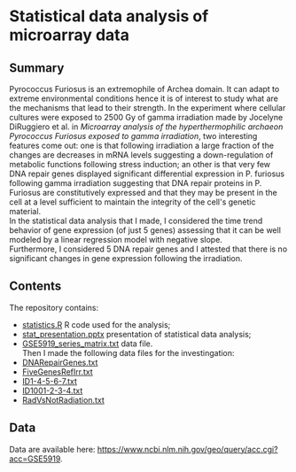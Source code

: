 # Statistical data analysis of microarray data

## Summary
Pyrococcus Furiosus is an extremophile of Archea domain. It can adapt to extreme environmental conditions hence it is of interest to study what are the mechanisms that lead to their strength.
In the experiment where cellular cultures were exposed to 2500 Gy of gamma irradiation made by Jocelyne DiRuggiero et al. in *Microarray analysis of the hyperthermophilic archaeon Pyrococcus Furiosus exposed to gamma irradiation*, two interesting features come out: 
one is that following irradiation a large fraction of the changes are decreases in mRNA levels suggesting a down-regulation of metabolic functions following stress induction;
an other is that very few DNA repair genes displayed significant differential expression in P. furiosus following gamma irradiation suggesting that DNA repair proteins in P. Furiosus are constitutively expressed and that they may be present in the cell at a level sufficient to maintain the integrity of the cell's genetic material.<br>
In the statistical data analysis that I made, I considered the time trend behavior of gene expression (of just 5 genes) assessing that it can be well modeled by a linear regression model with negative slope.<br>
Furthermore, I considered 5 DNA repair genes and I attested that there is no significant changes in gene expression following the irradiation.

## Contents
The repository contains:
* [statistics.R](https://github.com/ManuelaCarriero/microarray-analysis/blob/main/statistics.R) R code used for the analysis;
* [stat_presentation.pptx](https://github.com/ManuelaCarriero/microarray-analysis/blob/main/stat_presentation.pptx) presentation of statistical data analysis;
* [GSE5919_series_matrix.txt](https://github.com/ManuelaCarriero/microarray-analysis/blob/main/GSE5919_series_matrix.txt) data file.<br>
Then I made the following data files for the investingation:
* [DNARepairGenes.txt](https://github.com/ManuelaCarriero/microarray-analysis/blob/main/DNARepairGenes.txt) 
* [FiveGenesRefIrr.txt](https://github.com/ManuelaCarriero/microarray-analysis/blob/main/FiveGenesRefIrr.txt)
* [ID1-4-5-6-7.txt](https://github.com/ManuelaCarriero/microarray-analysis/blob/main/ID1-4-5-6-7.txt)
* [ID1001-2-3-4.txt](https://github.com/ManuelaCarriero/microarray-analysis/blob/main/ID1001-2-3-4.txt)
* [RadVsNotRadiation.txt](https://github.com/ManuelaCarriero/microarray-analysis/blob/main/RadVsNotRadiation.txt)

## Data
Data are available here: https://www.ncbi.nlm.nih.gov/geo/query/acc.cgi?acc=GSE5919.